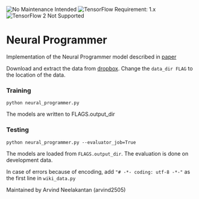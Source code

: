 ![No Maintenance Intended](https://img.shields.io/badge/No%20Maintenance%20Intended-%E2%9C%95-red.svg)
![TensorFlow Requirement: 1.x](https://img.shields.io/badge/TensorFlow%20Requirement-1.x-brightgreen)
![TensorFlow 2 Not Supported](https://img.shields.io/badge/TensorFlow%202%20Not%20Supported-%E2%9C%95-red.svg)

# Neural Programmer

Implementation of the Neural Programmer model described in [paper](https://openreview.net/pdf?id=ry2YOrcge)

Download and extract the data from [dropbox](https://www.dropbox.com/s/9tvtcv6lmy51zfw/data.zip?dl=0). Change the ``data_dir FLAG`` to the location of the data.

### Training 
``python neural_programmer.py`` 

The models are written to FLAGS.output_dir

### Testing 
``python neural_programmer.py --evaluator_job=True``

The models are loaded from ``FLAGS.output_dir``. The evaluation is done on development data.

In case of errors because of encoding, add ``"# -*- coding: utf-8 -*-"`` as the first line in ``wiki_data.py``

Maintained by Arvind Neelakantan (arvind2505)
